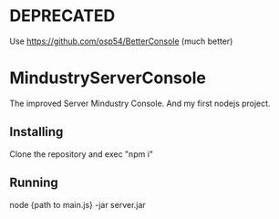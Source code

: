 # DEPRECATED
Use https://github.com/osp54/BetterConsole (much better)
# MindustryServerConsole
The improved Server Mindustry Console. And my first nodejs project.
## Installing
Clone the repository and exec "npm i"
## Running
node {path to main.js} -jar server.jar
